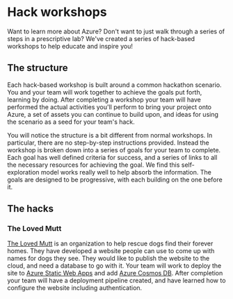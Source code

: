 # Hack workshops

Want to learn more about Azure? Don't want to just walk through a series of steps in a prescriptive lab? We've created a series of hack-based workshops to help educate and inspire you!

## The structure

Each hack-based workshop is built around a common hackathon scenario. You and your team will work together to achieve the goals put forth, learning by doing. After completing a workshop your team will have performed the actual activities you'll perform to bring your project onto Azure, a set of assets you can continue to build upon, and ideas for using the scenario as a seed for your team's hack.

You will notice the structure is a bit different from normal workshops. In particular, there are no step-by-step instructions provided. Instead the workshop is broken down into a series of goals for your team to complete. Each goal has well defined criteria for success, and a series of links to all the necessary resources for achieving the goal. We find this self-exploration model works really well to help absorb the information. The goals are designed to be progressive, with each building on the one before it.

## The hacks

### The Loved Mutt

[The Loved Mutt](https://github.com/microsoft/hack-workshop-web) is an organization to help rescue dogs find their forever homes. They have developed a website people can use to come up with names for dogs they see. They would like to publish the website to the cloud, and need a database to go with it. Your team will work to deploy the site to [Azure Static Web Apps](https://docs.microsoft.com/azure/static-web-apps/overview?WT.mc_id=academic-44959-cxa) and add [Azure Cosmos DB](https://docs.microsoft.com/azure/cosmos-db/introduction?WT.mc_id=academic-44959-cxa). After completion your team will have a deployment pipeline created, and have learned how to configure the website including authentication.
